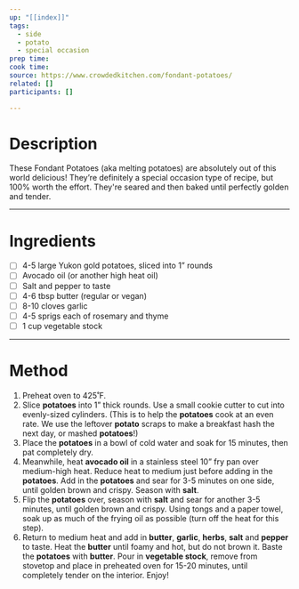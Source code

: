 ```yaml
---
up: "[[index]]"
tags:
  - side
  - potato
  - special occasion
prep time: 
cook time: 
source: https://www.crowdedkitchen.com/fondant-potatoes/
related: []
participants: [] 

---
```

# Description
These Fondant Potatoes (aka melting potatoes) are absolutely out of this world delicious! They’re definitely a special occasion type of recipe, but 100% worth the effort. They're seared and then baked until perfectly golden and tender.

---
# Ingredients
- [ ] 4-5 large Yukon gold potatoes, sliced into 1” rounds
- [ ] Avocado oil (or another high heat oil)
- [ ] Salt and pepper to taste
- [ ] 4-6 tbsp butter (regular or vegan)
- [ ] 8-10 cloves garlic
- [ ] 4-5 sprigs each of rosemary and thyme
- [ ] 1 cup vegetable stock

---
# Method
1. Preheat oven to 425˚F.
2. Slice **potatoes** into 1” thick rounds. Use a small cookie cutter to cut into evenly-sized cylinders. (This is to help the **potatoes** cook at an even rate. We use the leftover **potato** scraps to make a breakfast hash the next day, or mashed **potatoes**!)
3. Place the **potatoes** in a bowl of cold water and soak for 15 minutes, then pat completely dry.
4. Meanwhile, heat **avocado oil** in a stainless steel 10” fry pan over medium-high heat. Reduce heat to medium just before adding in the **potatoes**. Add in the **potatoes** and sear for 3-5 minutes on one side, until golden brown and crispy. Season with **salt**.
5. Flip the **potatoes** over, season with **salt** and sear for another 3-5 minutes, until golden brown and crispy. Using tongs and a paper towel, soak up as much of the frying oil as possible (turn off the heat for this step).
6. Return to medium heat and add in **butter**, **garlic**, **herbs**, **salt** and **pepper** to taste. Heat the **butter** until foamy and hot, but do not brown it. Baste the **potatoes** with **butter**. Pour in **vegetable stock**, remove from stovetop and place in preheated oven for 15-20 minutes, until completely tender on the interior. Enjoy!